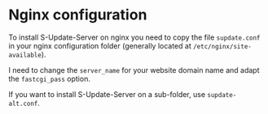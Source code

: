 # Nginx configuration

To install S-Update-Server on nginx you need to copy the file `supdate.conf` in your nginx configuration folder (generally located at `/etc/nginx/site-available`).

I need to change the `server_name` for your website domain name and adapt the `fastcgi_pass` option.

If you want to install S-Update-Server on a sub-folder, use `supdate-alt.conf`.